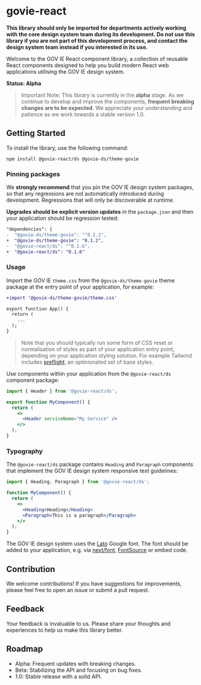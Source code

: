 # govie-react

**This library should only be imported for departments actively working with the core design system team during its development. Do not use this library if you are not part of this development process, and contact the design system team instead if you interested in its use.**

Welcome to the GOV IE React component library, a collection of reusable React components designed to help you build modern React web applications utilising the GOV IE design system.

**Status: Alpha**

> Important Note: This library is currently in the **alpha** stage. As we continue to develop and improve the components, **frequent breaking changes are to be expected**. We appreciate your understanding and patience as we work towards a stable version 1.0.

## Getting Started

To install the library, use the following command:

```
npm install @govie-react/ds @govie-ds/theme-govie
```

### Pinning packages

We **strongly recommend** that you pin the GOV IE design system packages, so that any regressions are not automatically introduced during development. Regressions that will only be discoverable at runtime.

**Upgrades should be explicit version updates** in the `package.json` and then your application should be regression tested:

```diff
"dependencies": {
-  "@govie-ds/theme-govie": "^0.1.2",
+  "@govie-ds/theme-govie": "0.1.2",
-  "@govie-react/ds": "^0.1.6",
+  "@govie-react/ds": "0.1.6"
```

### Usage

Import the GOV IE `theme.css` from the `@govie-ds/theme-govie` theme package at the entry point of your application, for example:

```diff
+import '@govie-ds/theme-govie/theme.css'

export function App() {
  return (
    ...
  );
}
```

> Note that you should typically run some form of CSS reset or normalisation of styles as part of your application entry point, depending on your application styling solution. For example Tailwind includes [preflight](https://tailwindcss.com/docs/preflight), an optinionated set of base styles.

Use components within your application from the `@govie-react/ds` component package:

```jsx
import { Header } from '@govie-react/ds';

export function MyComponent() {
  return (
    <>
      <Header serviceName="My Service" />
    </>
  );
}
```

### Typography

The `@govie-react/ds` package contains `Heading` and `Paragraph` components that implement the GOV IE design system responsive text guidelines:

```jsx
import { Heading, Paragraph } from '@govie-react/ds';

function MyComponent() {
  return (
    <>
      <Heading>Heading</Heading>
      <Paragraph>This is a paragraph</Paragraph>
    </>
  );
}
```

The GOV IE design system uses the [Lato](https://fonts.google.com/specimen/Lato) Google font. The font should be added to your application, e.g. via [next/font](https://nextjs.org/docs/pages/building-your-application/optimizing/fonts), [FontSource](https://github.com/fontsource/fontsource) or embed code.

## Contribution

We welcome contributions! If you have suggestions for improvements, please feel free to open an issue or submit a pull request.

## Feedback

Your feedback is invaluable to us. Please share your thoughts and experiences to help us make this library better.

## Roadmap

- Alpha: Frequent updates with breaking changes.
- Beta: Stabilizing the API and focusing on bug fixes.
- 1.0: Stable release with a solid API.
